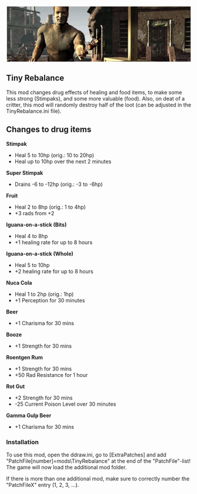 <p align="center"><img src="TinyRebalance.png" alt="Tiny Rebalance"/></p>

Tiny Rebalance
-----------------

This mod changes drug effects of healing and food items, to make some less strong (Stimpaks), and some more valuable (food). Also, on deat of a critter, this mod will randomly destroy half of the loot (can be adjusted in the TinyRebalance.ini file).

## Changes to drug items
**Stimpak**
* Heal 5 to 10hp (orig.: 10 to 20hp)
* Heal up to 10hp over the next 2 minutes

**Super Stimpak**
* Drains -6 to -12hp (orig.: -3 to -6hp)

**Fruit**
* Heal 2 to 8hp (orig.: 1 to 4hp)
* +3 rads from +2

**Iguana-on-a-stick (Bits)**
* Heal 4 to 8hp
* +1 healing rate for up to 8 hours

**Iguana-on-a-stick (Whole)**
* Heal 5 to 10hp
* +2 healing rate for up to 8 hours

**Nuca Cola**
* Heal 1 to 2hp (orig.: 1hp)
* +1 Perception for 30 minutes

**Beer**
* +1 Charisma for 30 mins

**Booze**
* +1 Strength for 30 mins

**Roentgen Rum**
* +1 Strength for 30 mins
* +50 Rad Resistance for 1 hour

**Rot Gut**
* +2 Strength for 30 mins
* -25 Current Poison Level over 30 minutes

**Gamma Gulp Beer**
* +1 Charisma for 30 mins


### Installation
To use this mod, open the ddraw.ini, go to [ExtraPatches] and add "PatchFile[number]=mods\TinyRebalance" at the end of the "PatchFile"-list!
The game will now load the additional mod folder.

If there is more than one additional mod, make sure to correctly number the "PatchFileX" entry (1, 2, 3, ...).
